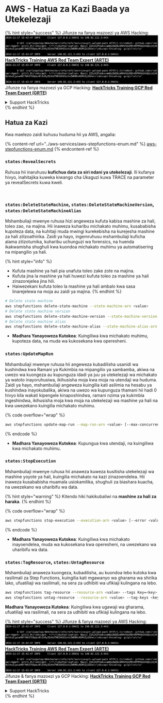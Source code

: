 # AWS - Hatua za Kazi Baada ya Utekelezaji

{% hint style="success" %}
Jifunze na fanya mazoezi ya AWS Hacking:<img src="../../../.gitbook/assets/image (1).png" alt="" data-size="line">[**HackTricks Training AWS Red Team Expert (ARTE)**](https://training.hacktricks.xyz/courses/arte)<img src="../../../.gitbook/assets/image (1).png" alt="" data-size="line">\
Jifunze na fanya mazoezi ya GCP Hacking: <img src="../../../.gitbook/assets/image (2).png" alt="" data-size="line">[**HackTricks Training GCP Red Team Expert (GRTE)**<img src="../../../.gitbook/assets/image (2).png" alt="" data-size="line">](https://training.hacktricks.xyz/courses/grte)

<details>

<summary>Support HackTricks</summary>

* Angalia [**mpango wa usajili**](https://github.com/sponsors/carlospolop)!
* **Jiunge na** 💬 [**kikundi cha Discord**](https://discord.gg/hRep4RUj7f) au [**kikundi cha telegram**](https://t.me/peass) au **fuata** sisi kwenye **Twitter** 🐦 [**@hacktricks\_live**](https://twitter.com/hacktricks\_live)**.**
* **Shiriki mbinu za udukuzi kwa kuwasilisha PRs kwa** [**HackTricks**](https://github.com/carlospolop/hacktricks) na [**HackTricks Cloud**](https://github.com/carlospolop/hacktricks-cloud) repos za github.

</details>
{% endhint %}

## Hatua za Kazi

Kwa maelezo zaidi kuhusu huduma hii ya AWS, angalia:

{% content-ref url="../aws-services/aws-stepfunctions-enum.md" %}
[aws-stepfunctions-enum.md](../aws-services/aws-stepfunctions-enum.md)
{% endcontent-ref %}

### `states:RevealSecrets`

Ruhusa hii inaruhusu **kufichua data za siri ndani ya utekelezaji**. Ili kufanya hivyo, inahitajika kuweka kiwango cha Ukaguzi kuwa TRACE na parameter ya revealSecrets kuwa kweli.

<figure><img src="../../../.gitbook/assets/image (348).png" alt=""><figcaption></figcaption></figure>

### `states:DeleteStateMachine`, `states:DeleteStateMachineVersion`, `states:DeleteStateMachineAlias`

Mshambuliaji mwenye ruhusa hizi angeweza kufuta kabisa mashine za hali, toleo zao, na majina. Hii inaweza kuharibu michakato muhimu, kusababisha kupoteza data, na kuhitaji muda mwingi kurekebisha na kurejesha mashine za hali zilizoathirika. Zaidi ya hayo, ingemruhusu mshambuliaji kuficha alama zilizotumika, kuharibu uchunguzi wa forensics, na huenda ikakwamisha shughuli kwa kuondoa michakato muhimu ya automatisering na mipangilio ya hali.

{% hint style="info" %}
* Kufuta mashine ya hali pia unafuta toleo zake zote na majina.
* Kufuta jina la mashine ya hali huwezi kufuta toleo za mashine ya hali zinazorejelea jina hili.
* Haiwezekani kufuta toleo la mashine ya hali ambalo kwa sasa linarejelewa na moja au zaidi ya majina.
{% endhint %}
```bash
# Delete state machine
aws stepfunctions delete-state-machine --state-machine-arn <value>
# Delete state machine version
aws stepfunctions delete-state-machine-version --state-machine-version-arn <value>
# Delete state machine alias
aws stepfunctions delete-state-machine-alias --state-machine-alias-arn <value>
```
* **Madhara Yanayoweza Kutokea**: Kuingiliwa kwa michakato muhimu, kupoteza data, na muda wa kukosekana kwa operesheni.

### `states:UpdateMapRun`

Mshambuliaji mwenye ruhusa hii angeweza kubadilisha usanidi wa kushindwa kwa Ramani ya Kukimbia na mipangilio ya sambamba, akiwa na uwezo wa kuongeza au kupunguza idadi ya juu ya utekelezaji wa michakato ya watoto inayoruhusiwa, ikihusisha moja kwa moja na utendaji wa huduma. Zaidi ya hayo, mshambuliaji angeweza kuingilia kati asilimia na hesabu ya kushindwa inayokubalika, akiwa na uwezo wa kupunguza thamani hii hadi 0 hivyo kila wakati kipengele kinaposhindwa, ramani nzima ya kukimbia ingeshindwa, ikihusisha moja kwa moja na utekelezaji wa mashine ya hali na kwa uwezekano kuingilia michakato muhimu. 

{% code overflow="wrap" %}
```bash
aws stepfunctions update-map-run --map-run-arn <value> [--max-concurrency <value>] [--tolerated-failure-percentage <value>] [--tolerated-failure-count <value>]
```
{% endcode %}

* **Madhara Yanayoweza Kutokea**: Kupungua kwa utendaji, na kuingiliwa kwa michakato muhimu.

### `states:StopExecution`

Mshambuliaji mwenye ruhusa hii anaweza kuweza kusitisha utekelezaji wa mashine yoyote ya hali, kuingilia michakato na kazi zinazoendelea. Hii inaweza kusababisha muamala usiokamilika, shughuli za biashara kuacha, na uwezekano wa uharibifu wa data.

{% hint style="warning" %}
Kitendo hiki hakikubaliwi na **mashine za hali za haraka**.
{% endhint %}

{% code overflow="wrap" %}
```bash
aws stepfunctions stop-execution --execution-arn <value> [--error <value>] [--cause <value>]
```
{% endcode %}

* **Madhara Yanayoweza Kutokea**: Kuingiliwa kwa michakato inayoendelea, muda wa kukosekana kwa operesheni, na uwezekano wa uharibifu wa data.

### `states:TagResource`, `states:UntagResource`

Mshambuliaji anaweza kuongeza, kubadilisha, au kuondoa lebo kutoka kwa rasilimali za Step Functions, kuingilia kati mgawanyo wa gharama wa shirika lako, ufuatiliaji wa rasilimali, na sera za udhibiti wa ufikiaji kulingana na lebo.
```bash
aws stepfunctions tag-resource --resource-arn <value> --tags Key=<key>,Value=<value>
aws stepfunctions untag-resource --resource-arn <value> --tag-keys <key>
```
**Madhara Yanayoweza Kutokea**: Kuingiliwa kwa ugawaji wa gharama, ufuatiliaji wa rasilimali, na sera za udhibiti wa ufikiaji kulingana na lebo.

{% hint style="success" %}
Jifunze & fanya mazoezi ya AWS Hacking:<img src="../../../.gitbook/assets/image (1).png" alt="" data-size="line">[**HackTricks Training AWS Red Team Expert (ARTE)**](https://training.hacktricks.xyz/courses/arte)<img src="../../../.gitbook/assets/image (1).png" alt="" data-size="line">\
Jifunze & fanya mazoezi ya GCP Hacking: <img src="../../../.gitbook/assets/image (2).png" alt="" data-size="line">[**HackTricks Training GCP Red Team Expert (GRTE)**<img src="../../../.gitbook/assets/image (2).png" alt="" data-size="line">](https://training.hacktricks.xyz/courses/grte)

<details>

<summary>Support HackTricks</summary>

* Angalia [**mpango wa usajili**](https://github.com/sponsors/carlospolop)!
* **Jiunge na** 💬 [**kikundi cha Discord**](https://discord.gg/hRep4RUj7f) au [**kikundi cha telegram**](https://t.me/peass) au **tufuatilie** kwenye **Twitter** 🐦 [**@hacktricks\_live**](https://twitter.com/hacktricks\_live)**.**
* **Shiriki mbinu za hacking kwa kuwasilisha PRs kwa** [**HackTricks**](https://github.com/carlospolop/hacktricks) na [**HackTricks Cloud**](https://github.com/carlospolop/hacktricks-cloud) repos za github.

</details>
{% endhint %}
